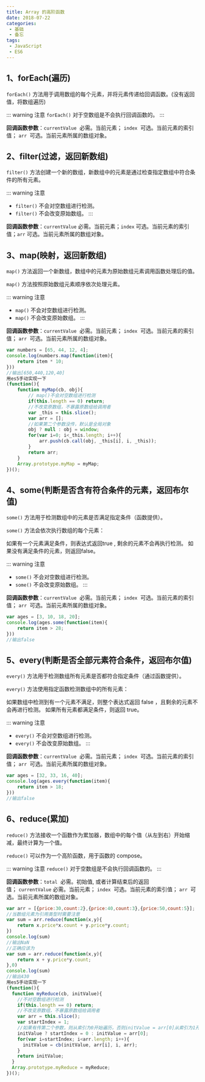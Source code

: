 ```yaml
---
title: Array 的高阶函数
date: 2018-07-22
categories:
 - 基础
 - 备忘
tags:
 - JavaScript
 - ES6
---
```


## 1、forEach(遍历)
`forEach()` 方法用于调用数组的每个元素，并将元素传递给回调函数。(没有返回值，将数组遍历)

::: warning 注意
`forEach()` 对于空数组是不会执行回调函数的。
:::

__回调函数参数__：`currentValue`  必需。当前元素； `index`  可选。当前元素的索引值； `arr`  可选。当前元素所属的数组对象。

## 2、filter(过滤，返回新数组)
`filter()` 方法创建一个新的数组，新数组中的元素是通过检查指定数组中符合条件的所有元素。

::: warning 注意
* `filter()` 不会对空数组进行检测。
* `filter()` 不会改变原始数组。
:::

__回调函数参数__：`currentValue` 必需。当前元素；`index` 可选。当前元素的索引值；`arr` 可选。当前元素所属的数组对象。

## 3、map(映射，返回新数组)
`map()` 方法返回一个新数组，数组中的元素为原始数组元素调用函数处理后的值。

`map()` 方法按照原始数组元素顺序依次处理元素。

::: warning 注意
* `map()` 不会对空数组进行检测。
* `map()` 不会改变原始数组。
:::

__回调函数参数__：`currentValue`  必需。当前元素； `index`  可选。当前元素的索引值； `arr`  可选。当前元素所属的数组对象。

```js
var numbers = [65, 44, 12, 4];
console.log(numbers.map(function(item){
	return item * 10;
}))
//输出[650,440,120,40]
用es5手动实现一下
(function(){
    function myMap(cb, obj){
    	// map()不会对空数组进行检测
    	if(this.length == 0) return;
        //不改变原数组，不暴露原数组给调用者
    	var _this = this.slice();
        var arr = [];
        //如果第二个参数没传，默认是全局对象
        obj ? null : obj = window;
    	for(var i=0; i<_this.length; i++){
        	arr.push(cb.call(obj, _this[i], i, _this));
        }
        return arr;
    }
    Array.prototype.myMap = myMap;
})();
```

## 4、some(判断是否含有符合条件的元素，返回布尔值)
`some()` 方法用于检测数组中的元素是否满足指定条件（函数提供）。

`some()` 方法会依次执行数组的每个元素：

如果有一个元素满足条件，则表达式返回true , 剩余的元素不会再执行检测。
如果没有满足条件的元素，则返回false。

::: warning 注意
* `some()` 不会对空数组进行检测。
* `some()` 不会改变原始数组。
:::

__回调函数参数__：`currentValue`  必需。当前元素； `index`  可选。当前元素的索引值； `arr`  可选。当前元素所属的数组对象。

```js
var ages = [3, 10, 18, 20];
console.log(ages.some(function(item){
	return item > 28;
}))
//输出false
```

## 5、every(判断是否全部元素符合条件，返回布尔值)
`every()` 方法用于检测数组所有元素是否都符合指定条件（通过函数提供）。

`every()` 方法使用指定函数检测数组中的所有元素：

如果数组中检测到有一个元素不满足，则整个表达式返回 false ，且剩余的元素不会再进行检测。
如果所有元素都满足条件，则返回 true。

::: warning 注意
* `every()` 不会对空数组进行检测。
* `every()` 不会改变原始数组。
:::

__回调函数参数__：`currentValue`  必需。当前元素； `index`  可选。当前元素的索引值； `arr`  可选。当前元素所属的数组对象。

```js
var ages = [32, 33, 16, 40];
console.log(ages.every(function(item){
	return item > 18;
}))
//输出false
```

## 6、reduce(累加)
`reduce()` 方法接收一个函数作为累加器，数组中的每个值（从左到右）开始缩减，最终计算为一个值。

`reduce()` 可以作为一个高阶函数，用于函数的 compose。

::: warning 注意
`reduce()` 对于空数组是不会执行回调函数的。
:::

__回调函数参数__：`total`  必需。初始值, 或者计算结束后的返回值； `currentValue` 必需。当前元素； `index`  可选。当前元素的索引值； `arr`  可选。当前元素所属的数组对象。

```js
var arr = [{price:30,count:2},{price:40,count:3},{price:50,count:5}];
//当数组元素为引用类型时需要注意
var sum = arr.reduce(function(x,y){
	return x.price*x.count + y.price*y.count;
})
console.log(sum)
//输出NaN
//正确应该为
var sum = arr.reduce(function(x,y){
	return x + y.price*y.count;
},0)
console.log(sum)
//输出430
用es5手动实现一下
(function(){
  function myReduce(cb, initValue){
    //不对空数组进行检测
    if(this.length == 0) return;
    //不改变原数组，不暴露原数组给调用者
    var arr = this.slice();
    var startIndex = 1;
    //如果有传第二个参数，则从索引为0开始遍历，否则initValue = arr[0]从索引为1开始遍历
    initValue ? startIndex = 0 : initValue = arr[0];
    for(var i=startIndex; i<arr.length; i++){
      initValue = cb(initValue, arr[i], i, arr);
    }
    return initValue;
  }
  Array.prototype.myReduce = myReduce;
})();
```
 